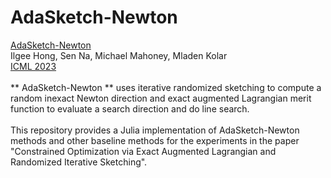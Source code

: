 # AdaSketch-Newton 

[AdaSketch-Newton](https://arxiv.org/pdf/2305.18379.pdf) <br>
Ilgee Hong, Sen Na, Michael Mahoney, Mladen Kolar <br>
[ICML 2023](https://icml.cc/Conferences/2023) <br>
<br>
** AdaSketch-Newton ** uses iterative randomized sketching to compute a random inexact Newton direction and exact augmented Lagrangian merit function to evaluate a search direction and do line search. <br>
<br>
This repository provides a Julia implementation of AdaSketch-Newton methods and other baseline methods for the experiments in the paper "Constrained Optimization via Exact Augmented Lagrangian and Randomized Iterative Sketching".
